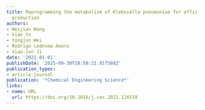 ```yaml
---
title: Reprogramming the metabolism of Klebsiella pneumoniae for efficient 1,3-propanediol
  production
authors:
- Weijian Wang
- Xiao Yu
- Yongjun Wei
- Rodrigo Ledesma‐Amaro
- Xiao‐Jun Ji
date: '2021-01-01'
publishDate: '2025-09-30T18:50:21.917588Z'
publication_types:
- article-journal
publication: '*Chemical Engineering Science*'
links:
- name: URL
  url: https://doi.org/10.1016/j.ces.2021.116539
---
```

